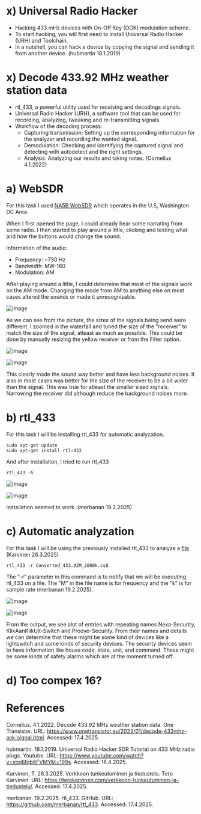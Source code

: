 # x) Universal Radio Hacker

- Hacking 433 mHz devices with On-Off Key (OOK) modulation scheme.
- To start hacking, you will first need to install Universal Radio Hacker (URH) and Toolchain.
- In a nutshell, you can hack a device by copying the signal and sending it from another device. (hubmartin 18.1.2019)


# x) Decode 433.92 MHz weather station data

- rtl_433, a powerful utility used for receiving and decodings signals.
- Universal Radio Hacker (URH), a software tool that can be used for recording, analyzing, tweaking and re-transmitting signals.
- Workflow of the decoding process:
  - Capturing transmission: Setting up the corresponding information for the analyzer and recording the wanted signal.
  - Demodulation: Checking and identifying the captured signal and detecting with autodetect and the right settings.
  - Analysis: Analyzing our results and taking notes. (Cornelius 4.1.2022)

 
# a) WebSDR

For this task I used [NA5B WebSDR](http://na5b.com:8901/) which operates in the U.S, Washington DC Area.

When I first opened the page, I could already hear some narrating from some radio. I then started to play around a little, clicking and testing what and how the buttons would change the sound.

Information of the audio:
- Frequency: ~730 Hz
- Bandwidth: MW-160
- Modulation: AM

After playing around a little, I could determine that most of the signals work on the AM mode. Changing the mode from AM to anything else on most cases altered the sounds or made it unrecognizable.

![image](https://github.com/user-attachments/assets/d8eeb8f6-9c2e-49a6-a44a-e6cd7193cb6e)

As we can see from the picture, the sizes of the signals being send were different. I zoomed in the waterfall and tuned the size of the "receiver" to match the size of the signal, atleast as much as possible. This could be done by manually resizing the yellow receiver or from the Filter option.

![image](https://github.com/user-attachments/assets/5e2cf7c3-a3f1-42d5-8510-09d6d8156534)

![image](https://github.com/user-attachments/assets/a5a1abe3-52af-4c79-882e-8b371a57e38d)

This clearly made the sound way better and have less background noises.
It also in most cases was better for the size of the receiver to be a bit wider than the signal. This was true for atleast the smaller sized signals. 
Narrowing the receiver did although reduce the background noises more. 


# b) rtl_433

For this task I will be installing rtl_433 for automatic analyzation.

    sudo apt-get update
    sudo apt-get install rtl-433

And after installation, I tried to run rtl_433

    rtl_433 -h

![image](https://github.com/user-attachments/assets/0f9ec8be-8910-42e4-a7ba-0fe72b02d29d)
    
![image](https://github.com/user-attachments/assets/47307a63-c4c9-41ad-a069-ddeb359b486f)

Installation seemed to work. (merbanan 19.2.2025)


# c) Automatic analyzation

For this task I will be using the previously installed rtl_433 to analyze a [file](https://terokarvinen.com/verkkoon-tunkeutuminen-ja-tiedustelu/samples/Converted_433.92M_2000k.cs8). (Karvinen 26.3.2025)

    rtl_433 -r Converted_433.92M_2000k.cs8

The "-r" parameter in this command is to notify that we will be executing rtl_433 on a file. The "M" in the file name is for frequency and the "k" is for sample rate (merbanan 19.2.2025).

![image](https://github.com/user-attachments/assets/c90bc963-f106-4a5e-8c96-ac131ea4c5f4)

![image](https://github.com/user-attachments/assets/63bdc1ad-0a57-4026-912c-6cb1b46b0450)

From the output, we see alot of entries with repeating names Nexa-Security, KlikAanKlikUit-Switch and Proove-Security. From their names and details we can determine that these might be some kind of devices like a lightswitch and some kinds of security devices.
The security devices seem to have information like house code, state, unit, and command. These might be some kinds of safety alarms which are at the moment turned off.


# d) Too compex 16?




# References

Cornelius. 4.1.2022. Decode 433.92 MHz weather station data. One Transistor. URL: https://www.onetransistor.eu/2022/01/decode-433mhz-ask-signal.html. Accessed: 17.4.2025.

hubmartin. 18.1.2019. Universal Radio Hacker SDR Tutorial on 433 MHz radio plugs. Youtube. URL: https://www.youtube.com/watch?v=sbqMqb6FVMY&t=199s. Accessed: 16.4.2025.

Karvinen, T. 26.3.2025. Verkkoon tunkeutuminen ja tiedustelu. Tero Karvinen. URL: https://terokarvinen.com/verkkoon-tunkeutuminen-ja-tiedustelu/. Accessed: 17.4.2025.

merbanan. 19.2.2025. rtl_433. GitHub. URL: https://github.com/merbanan/rtl_433. Accessed: 17.4.2025.

